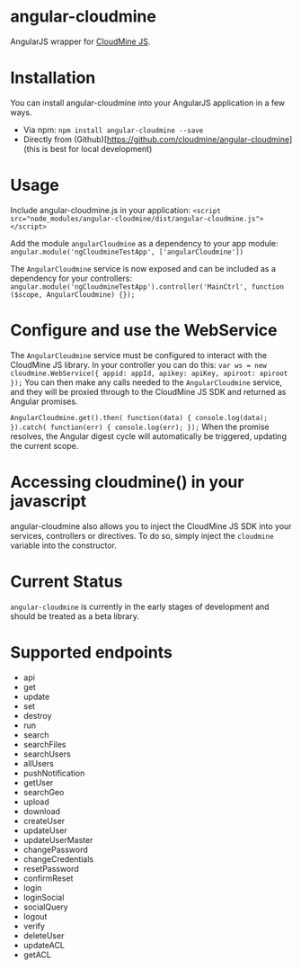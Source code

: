 # angular-cloudmine

AngularJS wrapper for [CloudMine JS](cloudmine.me).

# Installation
You can install angular-cloudmine into your AngularJS application in a few ways.
* Via npm: `npm install angular-cloudmine --save`
* Directly from (Github)[https://github.com/cloudmine/angular-cloudmine] (this is best for local development)

# Usage
Include angular-cloudmine.js in your application:
`<script src="node_modules/angular-cloudmine/dist/angular-cloudmine.js"></script>`

Add the module `angularCloudmine` as a dependency to your app module:
`angular.module('ngCloudmineTestApp', ['angularCloudmine'])`

The `AngularCloudmine` service is now exposed and can be included as a dependency for your controllers:
`angular.module('ngCloudmineTestApp').controller('MainCtrl', function ($scope, AngularCloudmine) {});`

# Configure and use the WebService
The `AngularCloudmine` service must be configured to interact with the CloudMine JS library. In your controller you can do this:
`
var ws = new cloudmine.WebService({
    appid: appId,
    apikey: apiKey,
    apiroot: apiroot
});
`
You can then make any calls needed to the `AngularCloudmine` service, and they will be proxied through to the CloudMine JS SDK and returned as Angular promises.

`
AngularCloudmine.get().then( function(data) {
    console.log(data);
}).catch( function(err) {
    console.log(err);
});
`
When the promise resolves, the Angular digest cycle will automatically be triggered, updating the current scope.

# Accessing cloudmine() in your javascript
angular-cloudmine also allows you to inject the CloudMine JS SDK into your services, controllers or directives. To do so, simply inject the `cloudmine` variable into the constructor.

# Current Status
`angular-cloudmine` is currently in the early stages of development and should be treated as a beta library.

# Supported endpoints
* api
* get
* update
* set
* destroy
* run
* search
* searchFiles
* searchUsers
* allUsers
* pushNotification
* getUser
* searchGeo
* upload
* download
* createUser
* updateUser
* updateUserMaster
* changePassword
* changeCredentials
* resetPassword
* confirmReset
* login
* loginSocial
* socialQuery
* logout
* verify
* deleteUser
* updateACL
* getACL
